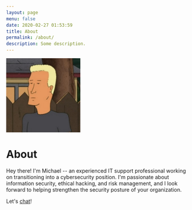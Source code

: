 ```yaml
---
layout: page
menu: false
date: 2020-02-27 01:53:59
title: About
permalink: /about/
description: Some description.
---
```

<img class="img-rounded" src="/assets/img/uploads/boomhauer.jpg" alt="boomhauer" width="200">

# About

Hey there! I'm Michael -- an experienced IT support professional working on transitioning into a cybersecurity position. I'm passionate about information
security, ethical hacking, and risk management, and I look forward to helping strengthen the security posture of your organization.

Let's [chat](https://lyonscode.github.io/contact/)!